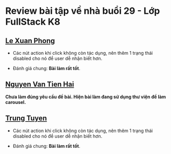 # Review bài tập về nhà buổi 29 - Lớp FullStack K8

## [Le Xuan Phong](https://xuanphong03.github.io/Fullstack-F8-Javascript/dom/exercise/day-04/index.html)

- Các nút action khi click không còn tác dụng, nên thêm 1 trạng thái disabled cho nó để user dễ nhận biết hơn.

- Đánh giá chung: **Bài làm rất tốt**.

## [Nguyen Van Tien Hai](https://nvthai0611.github.io/HaiNVTHE172670/index.html)

**Chưa làm đúng yêu cầu đề bài. Hiện bài làm đang sử dụng thư viện đề làm carousel.**

## [Trung Tuyen](https://ptt-fullstack.github.io/JavaScript-F8/DAY-29/index.html)

- Các nút action khi click không còn tác dụng, nên thêm 1 trạng thái disabled cho nó để user dễ nhận biết hơn.

- Đánh giá chung: **Bài làm rất tốt**.
